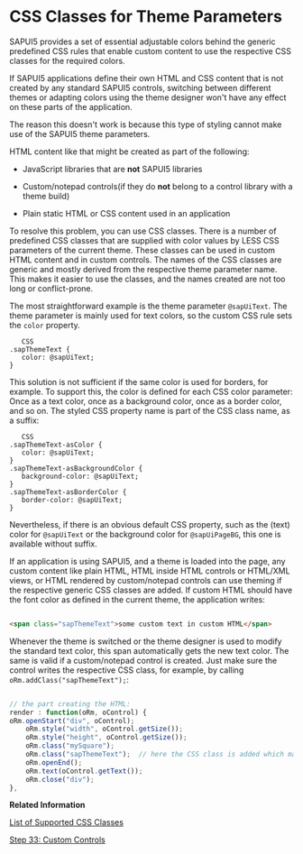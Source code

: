 <!-- loioea08f53503da42c19afd342f4b0c9ec7 -->

# CSS Classes for Theme Parameters

SAPUI5 provides a set of essential adjustable colors behind the generic predefined CSS rules that enable custom content to use the respective CSS classes for the required colors.

If SAPUI5 applications define their own HTML and CSS content that is not created by any standard SAPUI5 controls, switching between different themes or adapting colors using the theme designer won't have any effect on these parts of the application.

The reason this doesn't work is because this type of styling cannot make use of the SAPUI5 theme parameters.

HTML content like that might be created as part of the following:

-   JavaScript libraries that are **not** SAPUI5 libraries

-   Custom/notepad controls\(if they do **not** belong to a control library with a theme build\)

-   Plain static HTML or CSS content used in an application


To resolve this problem, you can use CSS classes. There is a number of predefined CSS classes that are supplied with color values by LESS CSS parameters of the current theme. These classes can be used in custom HTML content and in custom controls. The names of the CSS classes are generic and mostly derived from the respective theme parameter name. This makes it easier to use the classes, and the names created are not too long or conflict-prone.



The most straightforward example is the theme parameter `@sapUiText`. The theme parameter is mainly used for text colors, so the custom CSS rule sets the `color` property.

```
   CSS
.sapThemeText {
   color: @sapUiText;
}
```

This solution is not sufficient if the same color is used for borders, for example. To support this, the color is defined for each CSS color parameter: Once as a text color, once as a background color, once as a border color, and so on. The styled CSS property name is part of the CSS class name, as a suffix:

```
   CSS
.sapThemeText-asColor {
   color: @sapUiText;
}
.sapThemeText-asBackgroundColor {
   background-color: @sapUiText;
}
.sapThemeText-asBorderColor {
   border-color: @sapUiText;
}
```

Nevertheless, if there is an obvious default CSS property, such as the \(text\) color for `@sapUiText` or the background color for `@sapUiPageBG`, this one is available without suffix.

If an application is using SAPUI5, and a theme is loaded into the page, any custom content like plain HTML, HTML inside HTML controls or HTML/XML views, or HTML rendered by custom/notepad controls can use theming if the respective generic CSS classes are added. If custom HTML should have the font color as defined in the current theme, the application writes:

```html

<span class="sapThemeText">some custom text in custom HTML</span>
```

Whenever the theme is switched or the theme designer is used to modify the standard text color, this span automatically gets the new text color. The same is valid if a custom/notepad control is created. Just make sure the control writes the respective CSS class, for example, by calling `oRm.addClass("sapThemeText");`:

```js

// the part creating the HTML:
render : function(oRm, oControl) { 
oRm.openStart("div", oControl); 
    oRm.style("width", oControl.getSize());  
    oRm.style("height", oControl.getSize());
    oRm.class("mySquare");       
    oRm.class("sapThemeText");  // here the CSS class is added which makes the text color depend on the current theme
    oRm.openEnd();
    oRm.text(oControl.getText()); 
    oRm.close("div");
},

```

**Related Information**  


[List of Supported CSS Classes](list-of-supported-css-classes-91a4946.md "Overview of the CSS classes currently supported by SAPUI5.")

[Step 33: Custom Controls](../03_Get-Started/step-33-custom-controls-d12d2ee.md "In this step, we are going to extend the functionality of SAPUI5 with a custom control. We want to rate the product shown on the detail page, so we create a composition of multiple standard controls using the SAPUI5 extension mechanism and add some glue code to make them work nicely together. This way, we can reuse the control across the app and keep all related functionality in one module.")

